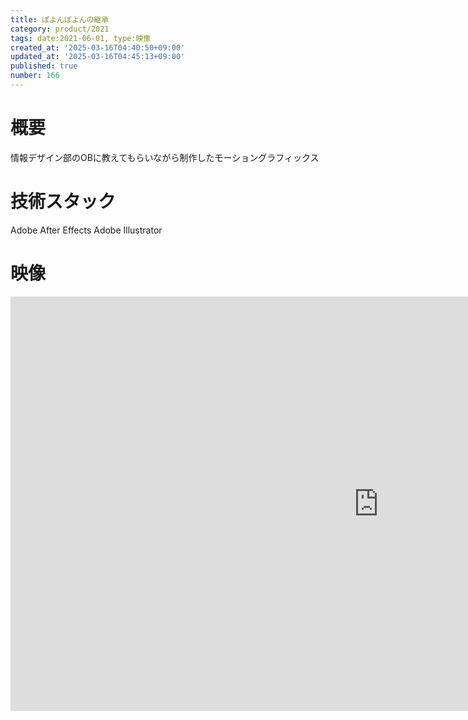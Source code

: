 ```yaml
---
title: ぽよんぽよんの継承
category: product/2021
tags: date:2021-06-01, type:映像
created_at: '2025-03-16T04:40:50+09:00'
updated_at: '2025-03-16T04:45:13+09:00'
published: true
number: 166
---
```


# 概要
情報デザイン部のOBに教えてもらいながら制作したモーショングラフィックス

# 技術スタック
Adobe After Effects
Adobe Illustrator

# 映像
<iframe width="1178" height="663" src="https://www.youtube.com/embed/gDy0K42KU3g" title="名前はまだない" frameborder="0" allow="accelerometer; autoplay; clipboard-write; encrypted-media; gyroscope; picture-in-picture; web-share" referrerpolicy="strict-origin-when-cross-origin" allowfullscreen></iframe>

